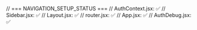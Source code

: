 // === NAVIGATION_SETUP_STATUS ===
// AuthContext.jsx: ✅
// Sidebar.jsx: ✅
// Layout.jsx: ✅
// router.jsx: ✅
// App.jsx: ✅
// AuthDebug.jsx: ✅
